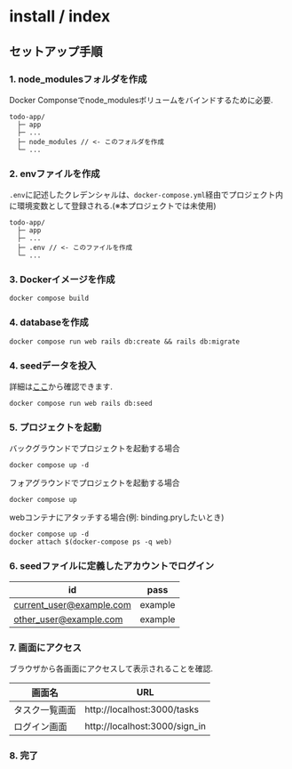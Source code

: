 # install / index

## セットアップ手順

### 1. node_modulesフォルダを作成

Docker Componseでnode_modulesボリュームをバインドするために必要.

```shell
todo-app/
  ├─ app
  ├─ ...
  ├─ node_modules // <- このフォルダを作成
  └─ ...
```

### 2. envファイルを作成

`.env`に記述したクレデンシャルは、`docker-compose.yml`経由でプロジェクト内に環境変数として登録される.(※本プロジェクトでは未使用)

```shell
todo-app/
  ├─ app
  ├─ ...
  ├─ .env // <- このファイルを作成
  └─ ...
```

### 3. Dockerイメージを作成

```shell
docker compose build
```

### 4. databaseを作成

```shell
docker compose run web rails db:create && rails db:migrate
```

### 4. seedデータを投入

詳細は[ここ](../db/seed.md)から確認できます.

```shell
docker compose run web rails db:seed
```

### 5. プロジェクトを起動

バックグラウンドでプロジェクトを起動する場合

```shell
docker compose up -d
```

フォアグラウンドでプロジェクトを起動する場合

```shell
docker compose up
```

webコンテナにアタッチする場合(例: binding.pryしたいとき)

```shell
docker compose up -d
docker attach $(docker-compose ps -q web)
```

### 6. seedファイルに定義したアカウントでログイン

| id                       | pass    |
| ------------------------ | ------- |
| current_user@example.com | example |
| other_user@example.com   | example |

### 7. 画面にアクセス

ブラウザから各画面にアクセスして表示されることを確認.

| 画面名         | URL                           |
| -------------- | ----------------------------- |
| タスク一覧画面 | http://localhost:3000/tasks   |
| ログイン画面   | http://localhost:3000/sign_in |

### 8. 完了
